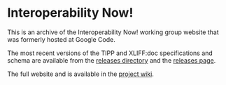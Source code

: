 # Interoperability Now! #
This is an archive of the Interoperability Now! working group website that was formerly hosted at Google Code.

The most recent versions of the TIPP and XLIFF:doc specifications and schema are available from the [releases directory](https://github.com/tingley/interoperability-now/tree/master/releases) and the [releases page](https://github.com/tingley/interoperability-now/releases).

The full website and is available in the [project wiki](https://github.com/tingley/interoperability-now/wiki).
